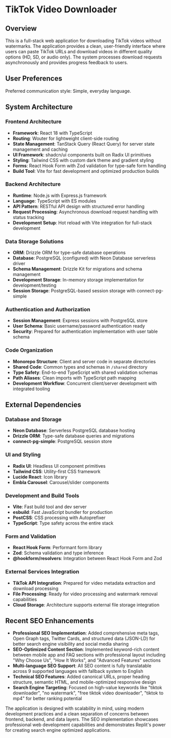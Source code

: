 # TikTok Video Downloader

## Overview

This is a full-stack web application for downloading TikTok videos without watermarks. The application provides a clean, user-friendly interface where users can paste TikTok URLs and download videos in different quality options (HD, SD, or audio only). The system processes download requests asynchronously and provides progress feedback to users.

## User Preferences

Preferred communication style: Simple, everyday language.

## System Architecture

### Frontend Architecture
- **Framework**: React 18 with TypeScript
- **Routing**: Wouter for lightweight client-side routing
- **State Management**: TanStack Query (React Query) for server state management and caching
- **UI Framework**: shadcn/ui components built on Radix UI primitives
- **Styling**: Tailwind CSS with custom dark theme and gradient styling
- **Forms**: React Hook Form with Zod validation for type-safe form handling
- **Build Tool**: Vite for fast development and optimized production builds

### Backend Architecture
- **Runtime**: Node.js with Express.js framework
- **Language**: TypeScript with ES modules
- **API Pattern**: RESTful API design with structured error handling
- **Request Processing**: Asynchronous download request handling with status tracking
- **Development Setup**: Hot reload with Vite integration for full-stack development

### Data Storage Solutions
- **ORM**: Drizzle ORM for type-safe database operations
- **Database**: PostgreSQL (configured) with Neon Database serverless driver
- **Schema Management**: Drizzle Kit for migrations and schema management
- **Development Storage**: In-memory storage implementation for development/testing
- **Session Storage**: PostgreSQL-based session storage with connect-pg-simple

### Authentication and Authorization
- **Session Management**: Express sessions with PostgreSQL store
- **User Schema**: Basic username/password authentication ready
- **Security**: Prepared for authentication implementation with user table schema

### Code Organization
- **Monorepo Structure**: Client and server code in separate directories
- **Shared Code**: Common types and schemas in `/shared` directory
- **Type Safety**: End-to-end TypeScript with shared validation schemas
- **Path Aliases**: Clean imports with TypeScript path mapping
- **Development Workflow**: Concurrent client/server development with integrated tooling

## External Dependencies

### Database and Storage
- **Neon Database**: Serverless PostgreSQL database hosting
- **Drizzle ORM**: Type-safe database queries and migrations
- **connect-pg-simple**: PostgreSQL session store

### UI and Styling
- **Radix UI**: Headless UI component primitives
- **Tailwind CSS**: Utility-first CSS framework
- **Lucide React**: Icon library
- **Embla Carousel**: Carousel/slider components

### Development and Build Tools
- **Vite**: Fast build tool and dev server
- **esbuild**: Fast JavaScript bundler for production
- **PostCSS**: CSS processing with Autoprefixer
- **TypeScript**: Type safety across the entire stack

### Form and Validation
- **React Hook Form**: Performant form library
- **Zod**: Schema validation and type inference
- **@hookform/resolvers**: Integration between React Hook Form and Zod

### External Services Integration
- **TikTok API Integration**: Prepared for video metadata extraction and download processing
- **File Processing**: Ready for video processing and watermark removal capabilities
- **Cloud Storage**: Architecture supports external file storage integration

## Recent SEO Enhancements

- **Professional SEO Implementation**: Added comprehensive meta tags, Open Graph tags, Twitter Cards, and structured data (JSON-LD) for better search engine visibility and social media sharing
- **SEO-Optimized Content Section**: Implemented keyword-rich content between mobile app and FAQ sections with professional layout including "Why Choose Us", "How It Works", and "Advanced Features" sections
- **Multi-language SEO Support**: All SEO content is fully translatable across 9 supported languages with fallback system to English
- **Technical SEO Features**: Added canonical URLs, proper heading structure, semantic HTML, and mobile-optimized responsive design
- **Search Engine Targeting**: Focused on high-value keywords like "tiktok downloader", "no watermark", "free tiktok video downloader", "tiktok to mp4" for better ranking potential

The application is designed with scalability in mind, using modern development practices and a clean separation of concerns between frontend, backend, and data layers. The SEO implementation showcases professional web development capabilities and demonstrates Replit's power for creating search engine optimized applications.